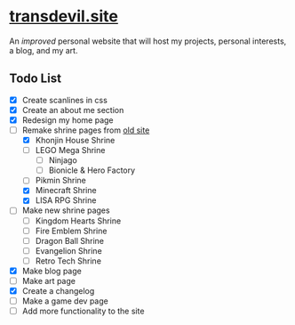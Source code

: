 # [transdevil.site](https://transdevil.site/)

An _improved_ personal website that will host my projects, personal interests, a blog, and my art.

## Todo List

- [x] Create scanlines in css
- [x] Create an about me section
- [x] Redesign my home page
- [ ] Remake shrine pages from [old site](https://thetransgenderdevil.neocities.org/)
  - [x] Khonjin House Shrine
  - [ ] LEGO Mega Shrine
    - [ ] Ninjago
    - [ ] Bionicle & Hero Factory
  - [ ] Pikmin Shrine
  - [x] Minecraft Shrine
  - [x] LISA RPG Shrine
- [ ] Make new shrine pages
  - [ ] Kingdom Hearts Shrine
  - [ ] Fire Emblem Shrine
  - [ ] Dragon Ball Shrine
  - [ ] Evangelion Shrine
  - [ ] Retro Tech Shrine
- [x] Make blog page
- [ ] Make art page
- [x] Create a changelog
- [ ] Make a game dev page
- [ ] Add more functionality to the site
